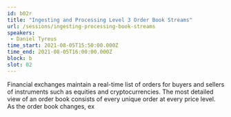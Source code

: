 ```yaml
---
id: b02r
title: "Ingesting and Processing Level 3 Order Book Streams"
url: /sessions/ingesting-processing-book-streams
speakers:
 - Daniel Tyreus
time_start: 2021-08-05T15:50:00.000Z
time_end: 2021-08-05T16:00:00.000Z
block: b
slot: 02
---
```


Financial exchanges maintain a real-time list of orders for buyers and sellers of instruments such as equities and cryptocurrencies. The most detailed view of an order book consists of every unique order at every price level. As the order book changes, ex